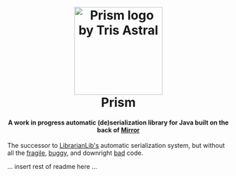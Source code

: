 
<h1 align="center">
  <br>
    <img src="https://raw.github.com/TeamWizardry/Prism/master/logo.svg?sanitize=true" title="Prism logo by Tris Astral" 
    width="200" height="200">
  <br>
  Prism
  <br>
</h1>

<h4 align="center">A work in progress automatic (de)serialization library for Java built on the back of <a 
href="https://github.com/TeamWizardry/Mirror" target="_blank">Mirror</a></h4>

The successor to [LibrarianLib's](https://github.com/TeamWizardry/LibrarianLib) automatic serialization system, but 
without all the 
[fragile](https://github.com/TeamWizardry/LibrarianLib/commit/7d97b9d73e2d32478757b3d6169767731cad70cc#diff-123677783135eaf60104571ef69b3ae2), 
[buggy](https://github.com/TeamWizardry/LibrarianLib/commit/35aae39794884e8468e0cd64a9641103c5673fe1#diff-123677783135eaf60104571ef69b3ae2), 
and downright 
[bad](https://github.com/TeamWizardry/LibrarianLib/blob/39de6b29a63c17ad21699f31a419b2c3508edb28/src/main/java/com/teamwizardry/librarianlib/features/saving/serializers/builtin/special/Objects.kt#L276-L361) 
code. 

… insert rest of readme here …

